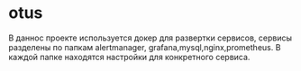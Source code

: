 # otus
В даннос проекте используется докер для развертки сервисов,
сервисы разделены по папкам alertmanager, grafana,mysql,nginx,prometheus.
В каждой папке находятся настройки для конкретного сервиса.
